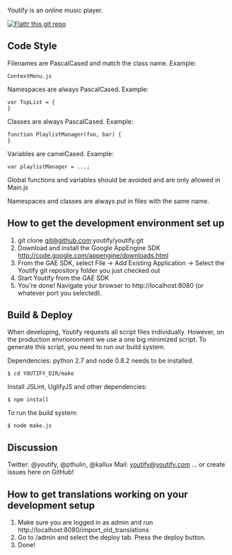 Youtify is an online music player.

[![Flattr this git repo](http://api.flattr.com/button/flattr-badge-large.png)](https://flattr.com/submit/auto?user_id=Youtify&url=https://github.com/youtify/youtify&title=Youtify&language=en_GB&tags=github&category=software)


Code Style
----------

Filenames are PascalCased and match the class name. Example:

    ContextMenu.js

Namespaces are always PascalCased. Example:

    var TopList = {
    }

Classes are always PascalCased. Example:

    function PlaylistManager(foo, bar) {
    }

Variables are camelCased. Example:

    var playlistManager = ...;

Global functions and variables should be avoided and are only allowed in Main.js

Namespaces and classes are always put in files with the same name.

How to get the development environment set up
---------------------------------------------

1. git clone git@github.com:youtify/youtify.git
2. Download and install the Google AppEngine SDK http://code.google.com/appengine/downloads.html
3. From the GAE SDK, select File -> Add Existing Application -> Select the Youtify git repository folder you just checked out
4. Start Youtify from the GAE SDK
5. You're done! Navigate your browser to http://localhost:8080 (or whatever port you selected).

Build & Deploy
--------------

When developing, Youtify requests all script files individually. However, on the production envrioronment we use a one big minimized script. To generate this script, you need to run our build system.

Dependencies: python 2.7 and node 0.8.2 needs to be installed.

    $ cd YOUTIFY_DIR/make

Install JSLint, UglifyJS and other dependencies:

    $ npm install

To run the build system:

    $ node make.js

Discussion
----------

Twitter: @youtify, @pthulin, @kallux
Mail: youtify@youtify.com
... or create issues here on GitHub!

How to get translations working on your development setup
---------------------------------------------------------

1. Make sure you are logged in as admin and run http://localhost:8080/import_old_translations
2. Go to /admin and select the deploy tab. Press the deploy button.
3. Done!
